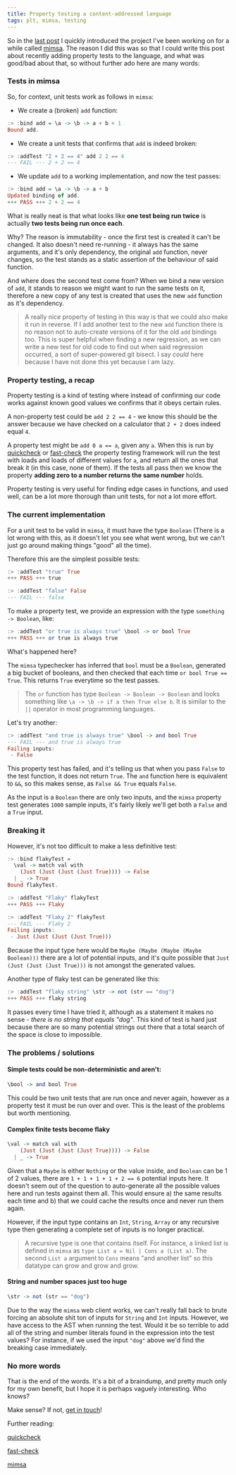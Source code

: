 ```yaml
---
title: Property testing a content-addressed language 
tags: plt, mimsa, testing 
---
```


So in the [last post](/posts/2021-12-28-content-addressed-languages.html) I quickly introduced the project I've been working on for a
while called [mimsa](https://github.com/danieljharvey/mimsa). The reason I did this was so that I could write this post
about recently adding property tests to the language, and what was good/bad
about that, so without further ado here are many words: 

### Tests in mimsa

So, for context, unit tests work as follows in `mimsa`:

- We create a (broken) `add` function:

```haskell
:> :bind add = \a -> \b -> a + b + 1
Bound add.
```

- We create a unit tests that confirms that `add` is indeed broken:

```haskell
:> :addTest "2 + 2 == 4" add 2 2 == 4
--- FAIL --- 2 + 2 == 4
```

- We update `add` to a working implementation, and now the test passes:

```haskell
:> :bind add = \a -> \b -> a + b
Updated binding of add.
+++ PASS +++ 2 + 2 == 4 
```

What is really neat is that what looks like __one test being run twice__ is
actually __two tests being run once each__.

Why? The reason is immutability - once the first test is
created it can't be changed. It also doesn't need re-running - it always has
the same arguments, and it's only dependency, the original `add` function,
never changes, so the test stands as a static assertion of the behaviour of
said function.

And where does the second test come from? When we bind a new version of `add`, it stands to reason we might
want to run the same tests on it, therefore a new copy of any test is created
that uses the new `add` function as it's dependency.

> A really nice property of testing in this way is that we could also make it
> run in reverse. If I add another test to the new `add` function there is no
> reason not to auto-create versions of it for the old `add` bindings too. This 
> is super helpful when finding a new regression, as we can write a new test for 
> old code to find out when said regression occurred, a sort of super-powered 
> git bisect. I say _could_ here because I have not done this yet because I am
> lazy.

### Property testing, a recap

Property testing is a kind of testing where instead of confirming our code
works against known good values we confirms that it obeys certain rules.

A non-property test could be `add 2 2 == 4` - we know this should be the answer
because we have checked on a calculator that `2 + 2` does indeed equal `4`.

A property test might be `add 0 a == a`, given any `a`. When this is run by
[quickcheck](https://hackage.haskell.org/package/QuickCheck) or
[fast-check](https://github.com/dubzzz/fast-check) the property testing
framework will run the test with loads and loads of different values for `a`,
and return all the ones that break it (in this case, none of them). If the
tests all pass then we know the property __adding zero to a number returns the same
number__ holds.

Property testing is very useful for finding edge cases in functions, and used
well, can be a lot more thorough than unit tests, for not a lot more effort.

### The current implementation

For a unit test to be valid in `mimsa`, it must have the type `Boolean` (There
is a lot wrong with this, as it doesn't let you see what went wrong, but we
can't just go around making things "good" all the time).

Therefore this are the simplest possible tests: 

```haskell
:> :addTest "true" True
+++ PASS +++ true

:> :addTest "false" False
--- FAIL --- false
```

To make a property test, we provide an expression with the type `something -> Boolean`, like:

```haskell
:> :addTest "or true is always true" \bool -> or bool True
+++ PASS +++ or true is always true
```

What's happened here?

The `mimsa` typechecker has inferred that `bool` must be a `Boolean`, generated
a big bucket of booleans, and then checked that each time `or bool True ==
True`. This returns `True` everytime so the test passes.

> The `or` function has type `Boolean -> Boolean ->
Boolean` and looks something like `\a -> \b -> if a then True else b`. It is
similar to the `||` operator in most programming languages.


Let's try another:

```haskell
:> :addTest "and true is always true" \bool -> and bool True
--- FAIL --- and true is always true
Failing inputs:
 - False
```

This property test has failed, and it's telling us that when you pass `False`
to the test function, it does not return `True`. The `and` function here is
equivalent to `&&`, so this makes sense, as `False && True` equals `False`.

As the input is a `Boolean` there are only two inputs, and the `mimsa` property
test generates `1000` sample inputs, it's fairly likely we'll get both a `False`
and a `True` input. 

### Breaking it

However, it's not too difficult to make a less definitive test:

```haskell
:> :bind flakyTest = 
  \val -> match val with 
    (Just (Just (Just (Just True)))) -> False 
  | _ -> True
Bound flakyTest.

:> :addTest "Flaky" flakyTest
+++ PASS +++ Flaky

:> :addTest "Flaky 2" flakyTest
--- FAIL --- Flaky 2
Failing inputs:
 - Just (Just (Just (Just True)))
```

Because the input type here would be `Maybe (Maybe (Maybe (Maybe Boolean)))` there are a lot of potential inputs,
and it's quite possible that `Just (Just (Just (Just True)))` is not amongst
the generated values.

Another type of flaky test can be generated like this:

```haskell
:> :addTest "flaky string" \str -> not (str == "dog")
+++ PASS +++ flaky string
```

It passes every time I have tried it, although as a statement it makes no
sense - _there is no string that equals "dog"_. This kind of test is hard just
because there are so many potential strings out there that a total search of
the space is close to impossible.

### The problems / solutions

#### Simple tests could be non-deterministic and aren't:

```haskell
\bool -> and bool True
```

This could be two unit tests that are run once and never again, however as a
property test it must be run over and over. This is the least of the problems
but worth mentioning.

#### Complex finite tests become flaky

```haskell
\val -> match val with
    (Just (Just (Just (Just True)))) -> False
  | _ -> True
```

Given that a `Maybe` is either `Nothing` or the value inside, and `Boolean` can
be 1 of 2 values, there are `1 + 1 + 1 + 1 + 2 == 6` potential inputs here. 
It doesn't seem out of the question to auto-generate all the possible values 
here and run tests against them all. This would ensure a) the same results each
time and b) that we could cache the results once and never run them again.

However, if the input type contains an `Int`, `String`, `Array` or any recursive 
type then generating a complete set of inputs is no longer practical. 

> A recursive type is one that contains itself. For instance, a linked list is
> defined in `mimsa` as `type List a = Nil | Cons a (List a)`. The second `List
> a` argument to `Cons` means "and another list" so this datatype can grow and
> grow and grow.

#### String and number spaces just too huge

```haskell
\str -> not (str == "dog")
```

Due to the way the `mimsa` web client works, we can't really fall back to brute
forcing an absolute shit ton of inputs for `String` and `Int` inputs. However, 
we have access to the AST when running the test. Would it be so terrible to add all of the string and number literals found in the
expression into the test values? For instance, if we used the input `"dog"`
above we'd find the breaking case immediately.

### No more words

That is the end of the words. It's a bit of a braindump, and pretty much only
for my own benefit, but I hope it is perhaps vaguely interesting. Who knows?

Make sense? If not, [get in touch](/contact.html)!

Further reading:

[quickcheck](https://hackage.haskell.org/package/QuickCheck)

[fast-check](https://github.com/dubzzz/fast-check)

[mimsa](https://github.com/danieljharvey/mimsa)
